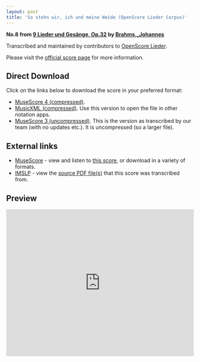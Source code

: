 ```yaml
---
layout: post
title: 'So stehn wir, ich und meine Weide (OpenScore Lieder Corpus)'
---
```


__No.8 from [9 Lieder und Gesänge, Op.32](https://fourscoreandmore.org/openscore/lieder/Brahms,_Johannes/9_Lieder_und_Ges%C3%A4nge,_Op.32/) by [Brahms,_Johannes](https://fourscoreandmore.org/openscore/lieder/Brahms,_Johannes)__

Transcribed and maintained by contributors to [OpenScore Lieder].

Please visit the [official score page] for more information.

[official score page]: https://musescore.com/openscore-lieder-corpus/scores/5098645
[OpenScore Lieder]: https://musescore.com/openscore-lieder-corpus

## Direct Download

Click on the links below to download the score in your preferred format:
- [MuseScore 4 (compressed)](https://fourscoreandmore.org/openscore/lieder/Brahms,_Johannes/9_Lieder_und_Ges%C3%A4nge,_Op.32/8_So_stehn_wir,_ich_und_meine_Weide.mscz).
- [MusicXML (compressed)](https://fourscoreandmore.org/openscore/lieder/Brahms,_Johannes/9_Lieder_und_Ges%C3%A4nge,_Op.32/8_So_stehn_wir,_ich_und_meine_Weide.mxl). Use this version to open the file in other notation apps.
- [MuseScore 3 (uncompressed)](https://raw.githubusercontent.com/OpenScore/Lieder/refs/heads/main/scores/Brahms,_Johannes/9_Lieder_und_Ges%C3%A4nge,_Op.32/8_So_stehn_wir,_ich_und_meine_Weide/lc5098645.mscx). This is the version as transcribed by our team (with no updates etc.). It is uncompressed (so a larger file).

## External links

- [MuseScore] - view and listen to [this score][MuseScore], or download in a variety of formats.
- [IMSLP] - view the [source PDF file(s)][IMSLP] that this score was transcribed from.

[MuseScore]: https://musescore.com/score/5098645
[IMSLP]: https://imslp.org/wiki/Special:ReverseLookup/97708

## Preview

<iframe width="100%" height="394" src="https://musescore.com/openscore-lieder-corpus/scores/5098645/embed" frameborder="0" allowfullscreen allow="autoplay; fullscreen"></iframe>
